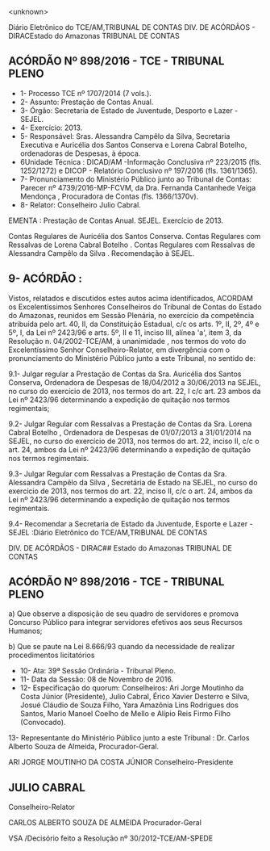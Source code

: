 &lt;unknown&gt;

Diário Eletrônico do TCE/AM,TRIBUNAL DE CONTAS DIV. DE ACÓRDÃOS - DIRACEstado do Amazonas TRIBUNAL DE CONTAS

## ACÓRDÃO Nº 898/2016 - TCE - TRIBUNAL PLENO

- 1- Processo TCE nº 1707/2014 (7 vols.).
- 2- Assunto: Prestação de Contas Anual.
- 3- Órgão: Secretaria de Estado de Juventude, Desporto e Lazer - SEJEL.
- 4- Exercício: 2013.
- 5- Responsável: Sras. Alessandra Campêlo da Silva, Secretaria Executiva e Auricélia dos Santos Conserva e Lorena Cabral Botelho, ordenadoras de Despesas, à época.
- 6Unidade Técnica : DICAD/AM -Informação Conclusiva nº 223/2015 (fls. 1252/1272) e DICOP - Relatório Conclusivo nº 197/2016 (fls. 1361/1365).
- 7- Pronunciamento do Ministério Público junto ao Tribunal de Contas: Parecer nº 4739/2016-MP-FCVM, da Dra. Fernanda Cantanhede Veiga Mendonça  ,  Procuradora de Contas (fls. 1366/1370v).
- 8- Relator: Conselheiro Julio Cabral.

EMENTA :  Prestação de Contas Anual. SEJEL. Exercício de 2013.

Contas Regulares de Auricélia dos Santos Conserva. Contas  Regulares  com  Ressalvas de Lorena  Cabral  Botelho . Contas  Regulares com  Ressalvas  de Alessandra  Campêlo  da Silva . Recomendação à SEJEL.

## 9- ACÓRDÃO :

Vistos, relatados e discutidos estes autos acima identificados, ACORDAM os  Excelentíssimos  Senhores  Conselheiros  do  Tribunal  de  Contas  do  Estado  do Amazonas, reunidos em Sessão Plenária, no exercício da competência atribuída pelo art. 40, II, da Constituição Estadual, c/c os arts. 1º, II, 2º, 4º e 5º, I, da Lei nº 2423/96 e arts.  5º,  II  e  11,  inciso  III,  alínea  'a',  item  3,  da  Resolução  n.  04/2002-TCE/AM, à unanimidade , nos termos do voto do Excelentíssimo Senhor Conselheiro-Relator, em divergência com  o  pronunciamento  do  Ministério  Público  junto  a  este  Tribunal,  no sentido de:

9.1- Julgar regular a Prestação de Contas da Sra. Auricélia dos Santos Conserva, Ordenadora de Despesas de 18/04/2012 a 30/06/2013 na SEJEL, no curso do exercício de 2013, nos termos do art. 22,  I c/c art. 23 ambos da Lei  nº 2423/96 determinando a expedição de quitação nos termos regimentais;

9.2- Julgar  Regular  com  Ressalvas  a  Prestação  de  Contas da  Sra. Lorena Cabral Botelho ,  Ordenadora  de  Despesas  de  01/07/2013  a  31/01/2014  na SEJEL, no curso do exercício de 2013, nos termos do art. 22, inciso II, c/c o art. 24, ambos  da  Lei  nº 2423/96  determinando  a  expedição  de  quitação  nos  termos regimentais.

9.3- Julgar  Regular  com  Ressalvas  a  Prestação  de  Contas  da  Sra. Alessandra Campêlo da Silva , Secretária de Estado na SEJEL, no curso do exercício de  2013,  nos  termos  do  art.  22,  inciso  II,  c/c  o  art.  24,  ambos  da  Lei  nº  2423/96 determinando a expedição de quitação nos termos regimentais.

9.4- Recomendar  a  Secretaria  de  Estado  da  Juventude,  Esporte  e Lazer - SEJEL :Diário Eletrônico do TCE/AM,TRIBUNAL DE CONTAS

DIV. DE ACÓRDÃOS - DIRAC## Estado do Amazonas TRIBUNAL DE CONTAS

## ACÓRDÃO Nº 898/2016 - TCE - TRIBUNAL PLENO

a) Que observe a disposição de seu quadro de servidores e promova Concurso Público para integrar servidores efetivos aos seus Recursos Humanos;

b)  Que  se  paute  na  Lei  8.666/93  quando  da  necessidade  de  realizar procedimentos licitatórios

- 10- Ata: 39ª Sessão Ordinária - Tribunal Pleno.
- 11- Data da Sessão: 08 de Novembro de 2016.
- 12-  Especificação  do  quorum: Conselheiros:  Ari  Jorge  Moutinho  da  Costa  Júnior (Presidente),  Julio  Cabral,  Érico  Xavier  Desterro  e  Silva,  Josué  Cláudio  de  Souza Filho,  Yara Amazônia  Lins Rodrigues dos Santos,  Mario  Manoel Coelho de  Mello e Alípio Reis Firmo Filho (Convocado).

13- Representante do Ministério Público junto a este Tribunal : Dr. Carlos Alberto Souza de Almeida, Procurador-Geral.

ARI JORGE MOUTINHO DA COSTA JÚNIOR Conselheiro-Presidente

## JULIO CABRAL

Conselheiro-Relator

CARLOS ALBERTO SOUZA DE ALMEIDA Procurador-Geral

VSA /Decisório feito a Resolução nº 30/2012-TCE/AM-SPEDE